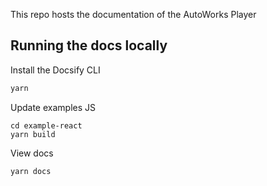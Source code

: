 This repo hosts the documentation of the AutoWorks Player

## Running the docs locally 

Install the Docsify CLI
```bash
yarn
```

Update examples JS
```
cd example-react
yarn build
```

View docs
```bash
yarn docs
```

